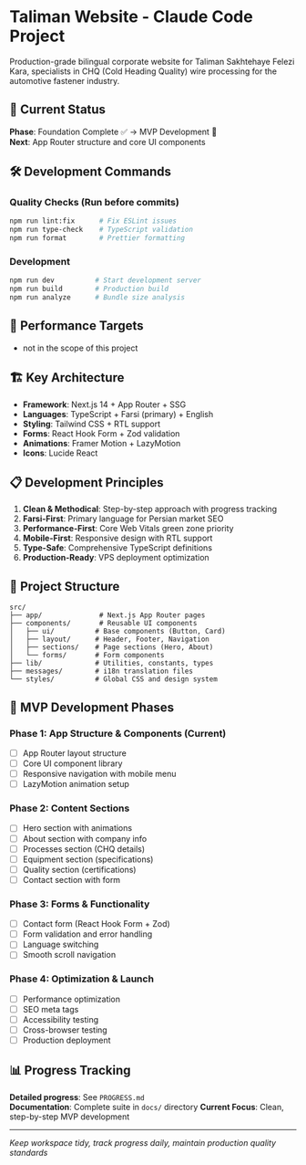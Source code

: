 # Taliman Website - Claude Code Project

Production-grade bilingual corporate website for Taliman Sakhtehaye Felezi Kara, specialists in CHQ (Cold Heading Quality) wire processing for the automotive fastener industry.

## 🚀 Current Status

**Phase**: Foundation Complete ✅ → MVP Development 🚧  
**Next**: App Router structure and core UI components

## 🛠 Development Commands

### Quality Checks (Run before commits)
```bash
npm run lint:fix      # Fix ESLint issues
npm run type-check    # TypeScript validation
npm run format        # Prettier formatting
```

### Development
```bash
npm run dev          # Start development server
npm run build        # Production build
npm run analyze      # Bundle size analysis
```

## 🎯 Performance Targets

- not in the scope of this project

## 🏗 Key Architecture

- **Framework**: Next.js 14 + App Router + SSG
- **Languages**: TypeScript + Farsi (primary) + English
- **Styling**: Tailwind CSS + RTL support
- **Forms**: React Hook Form + Zod validation
- **Animations**: Framer Motion + LazyMotion
- **Icons**: Lucide React

## 📋 Development Principles

1. **Clean & Methodical**: Step-by-step approach with progress tracking
2. **Farsi-First**: Primary language for Persian market SEO
3. **Performance-First**: Core Web Vitals green zone priority
4. **Mobile-First**: Responsive design with RTL support
5. **Type-Safe**: Comprehensive TypeScript definitions
6. **Production-Ready**: VPS deployment optimization

## 📁 Project Structure

```
src/
├── app/              # Next.js App Router pages
├── components/       # Reusable UI components
│   ├── ui/          # Base components (Button, Card)
│   ├── layout/      # Header, Footer, Navigation
│   ├── sections/    # Page sections (Hero, About)
│   └── forms/       # Form components
├── lib/             # Utilities, constants, types
├── messages/        # i18n translation files
└── styles/          # Global CSS and design system
```

## 🎯 MVP Development Phases

### Phase 1: App Structure & Components (Current)
- [ ] App Router layout structure
- [ ] Core UI component library
- [ ] Responsive navigation with mobile menu
- [ ] LazyMotion animation setup

### Phase 2: Content Sections  
- [ ] Hero section with animations
- [ ] About section with company info
- [ ] Processes section (CHQ details)
- [ ] Equipment section (specifications)
- [ ] Quality section (certifications)
- [ ] Contact section with form

### Phase 3: Forms & Functionality
- [ ] Contact form (React Hook Form + Zod)
- [ ] Form validation and error handling
- [ ] Language switching
- [ ] Smooth scroll navigation

### Phase 4: Optimization & Launch
- [ ] Performance optimization
- [ ] SEO meta tags
- [ ] Accessibility testing
- [ ] Cross-browser testing
- [ ] Production deployment

## 📊 Progress Tracking

**Detailed progress**: See `PROGRESS.md`  
**Documentation**: Complete suite in `docs/` directory
**Current Focus**: Clean, step-by-step MVP development

---

*Keep workspace tidy, track progress daily, maintain production quality standards*